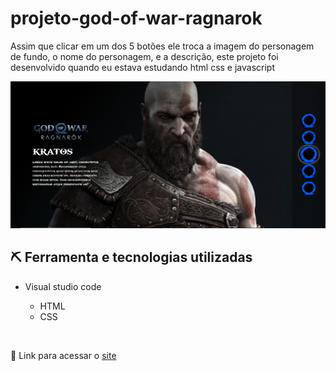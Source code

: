 <h1 style="font-weight: bold;">projeto-god-of-war-ragnarok</h1> 

<p>Assim que clicar em um dos 5 botões ele troca a imagem do personagem de fundo, o nome do personagem, e a descrição, este projeto foi desenvolvido quando eu estava estudando html css e javascript</p>

<img src="./src/imagens/captura de tela.PNG" alt="imagem do site">

<h2>⛏ Ferramenta e tecnologias utilizadas</h2>

- Visual studio code
  
    - HTML
    - CSS
 
 <br>
 
🔗 Link para acessar o <a href="https://joaovitor2004.github.io/projeto-god-of-war-ragnarok/">site</a>





